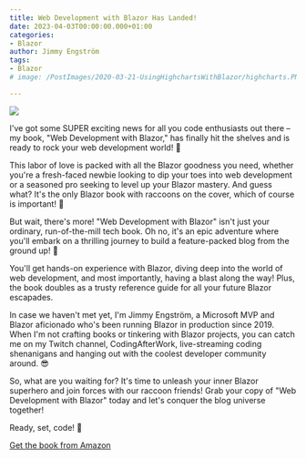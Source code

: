 ```yaml
---
title: Web Development with Blazor Has Landed! 
date: 2023-04-03T00:00:00.000+01:00
categories:
- Blazor
author: Jimmy Engström
tags:
- Blazor
# image: /PostImages/2020-03-21-UsingHighchartsWithBlazor/highcharts.PNG

---
```


<image src="\PostImages\2023\Cover4.gif" class="center"/>

I've got some SUPER exciting news for all you code enthusiasts out there – my book, "Web Development with Blazor," has finally hit the shelves and is ready to rock your web development world! 🥳

This labor of love is packed with all the Blazor goodness you need, whether you're a fresh-faced newbie looking to dip your toes into web development or a seasoned pro seeking to level up your Blazor mastery. And guess what? It's the only Blazor book with raccoons on the cover, which of course is important! 🦝

But wait, there's more! "Web Development with Blazor" isn't just your ordinary, run-of-the-mill tech book. Oh no, it's an epic adventure where you'll embark on a thrilling journey to build a feature-packed blog from the ground up! 🚀

You'll get hands-on experience with Blazor, diving deep into the world of web development, and most importantly, having a blast along the way! Plus, the book doubles as a trusty reference guide for all your future Blazor escapades.

In case we haven't met yet, I'm Jimmy Engström, a Microsoft MVP and Blazor aficionado who's been running Blazor in production since 2019. When I'm not crafting books or tinkering with Blazor projects, you can catch me on my Twitch channel, CodingAfterWork, live-streaming coding shenanigans and hanging out with the coolest developer community around. 😎

So, what are you waiting for? It's time to unleash your inner Blazor superhero and join forces with our raccoon friends! Grab your copy of "Web Development with Blazor" today and let's conquer the blog universe together!

Ready, set, code! 🎉

<a href="https://www.amazon.com/Web-Development-Blazor-depth-interactive/dp/1803241497/">Get the book from Amazon</a>
